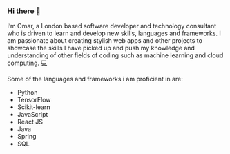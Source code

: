 ### Hi there 👋

<!--
**OmarKarame/OmarKarame** is a ✨ _special_ ✨ repository because its `README.md` (this file) appears on your GitHub profile.

Here are some ideas to get you started:

- 🔭 I’m currently working on ...
- 🌱 I’m currently learning ...
- 👯 I’m looking to collaborate on ...
- 🤔 I’m looking for help with ...
- 💬 Ask me about ...
- 📫 How to reach me: ...
- 😄 Pronouns: ...
- ⚡ Fun fact: ...
-->

I’m Omar, a London based software developer and technology consultant who is driven to learn and develop new skills, languages and frameworks. I am passionate about creating stylish web apps and other projects to showcase the skills I have picked up and push my knowledge and understanding of other fields of coding such as machine learning and cloud computing. 💻

Some of the languages and frameworks i am proficient in are:

- Python
- TensorFlow
- Scikit-learn
- JavaScript
- React JS
- Java
- Spring
- SQL


